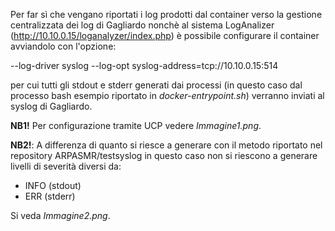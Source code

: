 Per far sì che vengano riportati i log prodotti dal container verso la gestione centralizzata dei log di Gagliardo nonchè al sistema LogAnalizer (http://10.10.0.15/loganalyzer/index.php) è possibile configurare il container avviandolo con l'opzione:

--log-driver syslog --log-opt syslog-address=tcp://10.10.0.15:514

per cui tutti gli stdout e stderr generati dai processi (in questo caso dal processo bash esempio riportato in *docker-entrypoint.sh*) verranno inviati al syslog di Gagliardo.

__NB1!__ Per configurazione tramite UCP vedere *Immagine1.png*.

__NB2!__: A differenza di quanto si riesce a generare con il metodo riportato nel repository ARPASMR/testsyslog in questo caso non si riescono a generare livelli di severità diversi da:
- INFO (stdout)
- ERR (stderr)

Si veda *Immagine2.png*.
